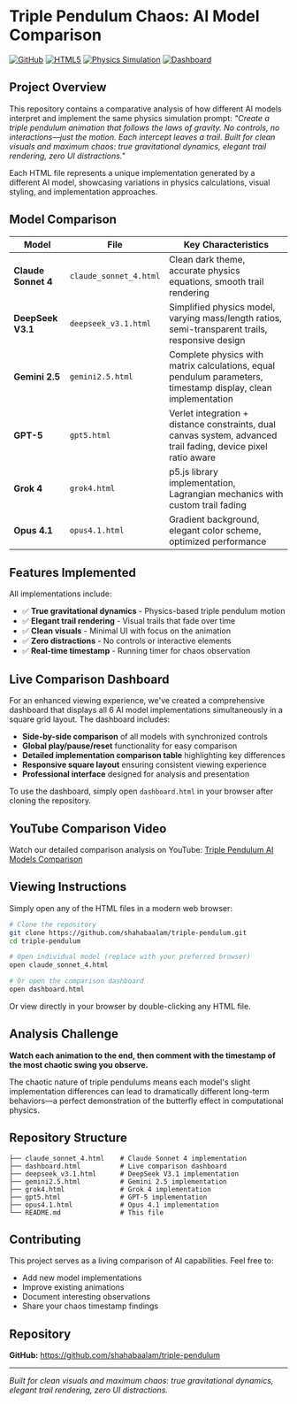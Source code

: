 # Triple Pendulum Chaos: AI Model Comparison

[![GitHub](https://img.shields.io/github/license/shahabaalam/triple-pendulum)](https://github.com/shahabaalam/triple-pendulum)
[![HTML5](https://img.shields.io/badge/HTML5-E34F26?logo=html5&logoColor=white)](https://github.com/shahabaalam/triple-pendulum)
[![Physics Simulation](https://img.shields.io/badge/Physics-Simulation-blue)](https://github.com/shahabaalam/triple-pendulum)
[![Dashboard](https://img.shields.io/badge/Dashboard-Live%20Comparison-brightgreen)](https://github.com/shahabaalam/triple-pendulum)

## Project Overview

This repository contains a comparative analysis of how different AI models interpret and implement the same physics simulation prompt: *"Create a triple pendulum animation that follows the laws of gravity. No controls, no interactions—just the motion. Each intercept leaves a trail. Built for clean visuals and maximum chaos: true gravitational dynamics, elegant trail rendering, zero UI distractions."*

Each HTML file represents a unique implementation generated by a different AI model, showcasing variations in physics calculations, visual styling, and implementation approaches.

## Model Comparison

| Model | File | Key Characteristics |
|-------|------|-------------------|
| **Claude Sonnet 4** | `claude_sonnet_4.html` | Clean dark theme, accurate physics equations, smooth trail rendering |
| **DeepSeek V3.1** | `deepseek_v3.1.html` | Simplified physics model, varying mass/length ratios, semi-transparent trails, responsive design |
| **Gemini 2.5** | `gemini2.5.html` | Complete physics with matrix calculations, equal pendulum parameters, timestamp display, clean implementation |
| **GPT-5** | `gpt5.html` | Verlet integration + distance constraints, dual canvas system, advanced trail fading, device pixel ratio aware |
| **Grok 4** | `grok4.html` | p5.js library implementation, Lagrangian mechanics with custom trail fading |
| **Opus 4.1** | `opus4.1.html` | Gradient background, elegant color scheme, optimized performance |

## Features Implemented

All implementations include:
- ✅ **True gravitational dynamics** - Physics-based triple pendulum motion
- ✅ **Elegant trail rendering** - Visual trails that fade over time
- ✅ **Clean visuals** - Minimal UI with focus on the animation
- ✅ **Zero distractions** - No controls or interactive elements
- ✅ **Real-time timestamp** - Running timer for chaos observation

## Live Comparison Dashboard

For an enhanced viewing experience, we've created a comprehensive dashboard that displays all 6 AI model implementations simultaneously in a square grid layout. The dashboard includes:

- **Side-by-side comparison** of all models with synchronized controls
- **Global play/pause/reset** functionality for easy comparison
- **Detailed implementation comparison table** highlighting key differences
- **Responsive square layout** ensuring consistent viewing experience
- **Professional interface** designed for analysis and presentation

To use the dashboard, simply open `dashboard.html` in your browser after cloning the repository.

## YouTube Comparison Video

Watch our detailed comparison analysis on YouTube: [Triple Pendulum AI Models Comparison](https://www.youtube.com/watch?v=YOUR_VIDEO_ID)

## Viewing Instructions

Simply open any of the HTML files in a modern web browser:

```bash
# Clone the repository
git clone https://github.com/shahabaalam/triple-pendulum.git
cd triple-pendulum

# Open individual model (replace with your preferred browser)
open claude_sonnet_4.html

# Or open the comparison dashboard
open dashboard.html
```

Or view directly in your browser by double-clicking any HTML file.

## Analysis Challenge

**Watch each animation to the end, then comment with the timestamp of the most chaotic swing you observe.**

The chaotic nature of triple pendulums means each model's slight implementation differences can lead to dramatically different long-term behaviors—a perfect demonstration of the butterfly effect in computational physics.

## Repository Structure

```
├── claude_sonnet_4.html    # Claude Sonnet 4 implementation
├── dashboard.html          # Live comparison dashboard
├── deepseek_v3.1.html      # DeepSeek V3.1 implementation  
├── gemini2.5.html          # Gemini 2.5 implementation
├── grok4.html              # Grok 4 implementation
├── gpt5.html               # GPT-5 implementation
├── opus4.1.html            # Opus 4.1 implementation
└── README.md               # This file
```

## Contributing

This project serves as a living comparison of AI capabilities. Feel free to:
- Add new model implementations
- Improve existing animations
- Document interesting observations
- Share your chaos timestamp findings

## Repository

**GitHub:** https://github.com/shahabaalam/triple-pendulum

---

*Built for clean visuals and maximum chaos: true gravitational dynamics, elegant trail rendering, zero UI distractions.*
